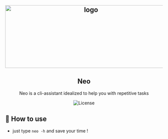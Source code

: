 <h2 align="center">
  <a href="https://github.com/chseki?tab=repositories">
    <img alt="logo" src="https://img.ibxk.com.br/2020/02/06/06041256280016.jpg?w=1120&h=420&mode=crop&scale=both" height="200px"width="533px" />
  </a>
</h2>
<h2 align="center">
  Neo
</h2>

<p align="center">Neo is a cli-assistant idealized to help you with repetitive tasks</p>

<p align="center">
  <img alt="License" src="https://img.shields.io/badge/license-MIT-%2304D361">
</p>

## :book: How to use 

  - just type `neo -h` and save your time !
